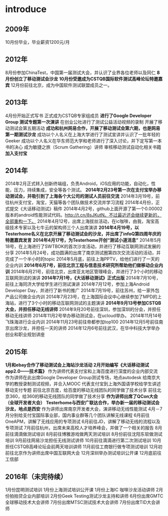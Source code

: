 # introduce



2009年
---
10月份毕业，毕业薪资1200元/月

2012年
---
  8月份参加ChinaTest，中国第一届测试大会，并认识了业界各位老师以及同仁
**8月份创立了移动测试会沙龙**
**10月份受邀成为CSTQB国际软件测试高峰论坛特邀嘉宾**
12月份前往北京，成为中国软件测试联盟成员之一。

2013年
---
4月份开始正式写书
正式成为CSTQB专家组成员
**进行了Google Developer Group 测试专题第一次演讲**
在创业公社进行了测试公益活动视频的录制
开展了移动测试会第五期活动
**成功和杭州网易合作，开展了移动测试会第六期，也是网易第一期测试沙龙**
成功以个人名义在上海大学进行了测试宣讲并认识了一批年轻的Geeker
成功以个人名义在华东师范大学和老师进行了深入讨论，并下定写第一本书的决心
成为敏捷之旅（Scrum Gathering）讲师
审核移动测试自动化相关书籍
**加入支付宝**

2014年
---
2014年2月正式转入创新终端组，负责Android，iOS应用的功能，自动化，性能，压力，持续集成，安全等各个测试。
**2014年2月23号第一次在支付宝举办移动测试会，并吸引到了上海各个大公司的测试人员前往交流**
2014年3月19号，前往杭州支付宝，淘宝，天猫等各个团队做技术交流并学习流程
2014年4月份，正式提交《大话移动测试》稿件
2014年4月2号，github上面开源了第一个0.00002版本的android性能测试代码。http://t.cn/8sJKutN。不过最近还会继续更新的，全部重构一下。
2014年4月12号，出席上海拔丝活动，在ic咖啡，由我，淘宝高级技术专家以及七牛云的架构师三个人出席演讲
**2014年4月19号，以Testerhome名义在北京开展了移动测试会的沙龙，并出席了infoQ第四周年庆的特邀嘉宾发言**
**2014年4月17号，为Testerhome开创“测试小道消息”**
2014年5月18号，在上海进行了SWTBOK的首次沙龙活动，并进行了移动互联网测试发展的分享
2014年5月24号，成功圆满的出席了南京测试圈第四次交流活动的活动，并完成了一个半小时的topic
2014年5月底，前往上海PPTV，给他们进行了一天的企业内训
**2014年6月7号，前往北京工程与信息技术研究所帮助他们做移动企业内训**
2014年6月21号，前往北京，出席亚太地区管理峰会，并进行了3个小时的移动互联网测试的演讲
**2014年7月1号，《大话移动测试》正式出版**
2014年7月10号，前往上海同济大学给学生进行测试演讲
2014年7月12号，参加上海Android Developer Day，并进行了新书的推广
2014年7月19号，前往苏州，给一家外包产品公司做企业内训
2014年7月23号，在上海国际会议中心继续参加了MPD的上海站，进行了3个小时的移动互联网测试的主题演讲
**2014年9月13号参加CSTQB大会，并担任移动无线讲师**
2014年9月20号前往深圳，参加深圳的分会，并担任移动无线讲师
2014年11月2号举办移动测试会，在ucloud举办。
2014年11月14号飞珠海进行企业内训
2014年11月23号前往帝都参加top100
2014年12月5号前往南京出席沙龙，并担任一天的讲师
2014年12月6号前往武汉，在华中科技大学举办创业和职业规划讲座


2015年
---
**1月和ebay合作了移动测试会上海站沙龙活动**
**2月开始编写《大话移动测试app2.0——技术篇》**
作为讲师代表支付宝和上海百度进行深度的企业内部交流
作为讲师在此出席Google Developer Group测试专场，地点autodesk
给南京大学的教授录制测试视频，并合入MOOC
代表支付宝到上海外国语学校给学生讲述移动支付专题
前往北京百度，给百度的移动无线团队的同学做了技术分享
前往北京360，给360的移动无线团队的同学做了技术分享
**作为讲师出席了QCon大会（全球开发者大会）**
**Testerhome与西安广联达合作，举办新一届的移动测试会沙龙，地点是西安**
作为讲师出席南京开发者大会，演讲移动无线性能测试
4月－7月分别给支付宝国际事业部，国内事业群等几个团队讲解无线课程
6月前往OneAPM，讲解了无线应用的专项测试
6月前往JD，讲解了移动无线的流程以及专项测试
7月前往杭州，出席未来高校人才培养峰会，并做了一个相关的报告
8月前往滴滴做测试培训
8月前往博雅游戏做两天测试培训
8月份前往沈阳东软做测试培训
9月前往网易沙龙担任无线测试讲师
10月前往滴滴进行第二次测试培训
10月担任CSTQB高峰论坛会前两天培训讲师
11月前往工商银行做专项测试培训
12月初前往北京作为讲师出席中国互联网大会
12月深圳举办测试培训公开课
12月底前往工信部

2016年（未完待续）
---
1月份昆明测试培训
1月份上海测试培训公开课
1月份上海IC 咖啡沙龙活动讲师
2月份拍拍贷企业内部培训
2月份Geek Testing测试沙龙主持和讲师
6月份出席GMTC全球移动技术大会讲师
7月份出席MTSC测试技术大会讲师
7月份出席TID大会讲师
